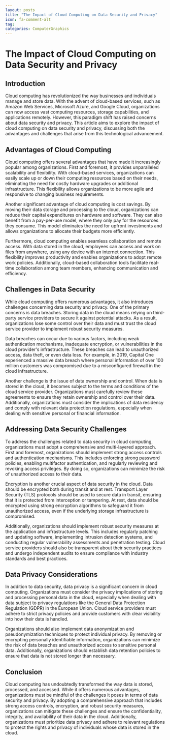```yaml
---
layout: posts
title: "The Impact of Cloud Computing on Data Security and Privacy"
icon: fa-comment-alt
tag:      
categories: ComputerGraphics
---
```



# The Impact of Cloud Computing on Data Security and Privacy

## Introduction

Cloud computing has revolutionized the way businesses and individuals manage and store data. With the advent of cloud-based services, such as Amazon Web Services, Microsoft Azure, and Google Cloud, organizations can now access vast computing resources, storage capabilities, and applications remotely. However, this paradigm shift has raised concerns about data security and privacy. This article aims to explore the impact of cloud computing on data security and privacy, discussing both the advantages and challenges that arise from this technological advancement.

## Advantages of Cloud Computing

Cloud computing offers several advantages that have made it increasingly popular among organizations. First and foremost, it provides unparalleled scalability and flexibility. With cloud-based services, organizations can easily scale up or down their computing resources based on their needs, eliminating the need for costly hardware upgrades or additional infrastructure. This flexibility allows organizations to be more agile and responsive to changing business requirements.

Another significant advantage of cloud computing is cost savings. By moving their data storage and processing to the cloud, organizations can reduce their capital expenditures on hardware and software. They can also benefit from a pay-per-use model, where they only pay for the resources they consume. This model eliminates the need for upfront investments and allows organizations to allocate their budgets more efficiently.

Furthermore, cloud computing enables seamless collaboration and remote access. With data stored in the cloud, employees can access and work on files from anywhere, using any device with an internet connection. This flexibility improves productivity and enables organizations to adopt remote work policies. Additionally, cloud-based collaboration tools facilitate real-time collaboration among team members, enhancing communication and efficiency.

## Challenges in Data Security

While cloud computing offers numerous advantages, it also introduces challenges concerning data security and privacy. One of the primary concerns is data breaches. Storing data in the cloud means relying on third-party service providers to secure it against potential attacks. As a result, organizations lose some control over their data and must trust the cloud service provider to implement robust security measures.

Data breaches can occur due to various factors, including weak authentication mechanisms, inadequate encryption, or vulnerabilities in the cloud provider's infrastructure. These breaches can lead to unauthorized access, data theft, or even data loss. For example, in 2019, Capital One experienced a massive data breach where personal information of over 100 million customers was compromised due to a misconfigured firewall in the cloud infrastructure.

Another challenge is the issue of data ownership and control. When data is stored in the cloud, it becomes subject to the terms and conditions of the cloud service provider. Organizations must carefully review these agreements to ensure they retain ownership and control over their data. Additionally, organizations must consider the implications of data residency and comply with relevant data protection regulations, especially when dealing with sensitive personal or financial information.

## Addressing Data Security Challenges

To address the challenges related to data security in cloud computing, organizations must adopt a comprehensive and multi-layered approach. First and foremost, organizations should implement strong access controls and authentication mechanisms. This includes enforcing strong password policies, enabling multifactor authentication, and regularly reviewing and revoking access privileges. By doing so, organizations can minimize the risk of unauthorized access to their data.

Encryption is another crucial aspect of data security in the cloud. Data should be encrypted both during transit and at rest. Transport Layer Security (TLS) protocols should be used to secure data in transit, ensuring that it is protected from interception or tampering. At rest, data should be encrypted using strong encryption algorithms to safeguard it from unauthorized access, even if the underlying storage infrastructure is compromised.

Additionally, organizations should implement robust security measures at the application and infrastructure levels. This includes regularly patching and updating software, implementing intrusion detection systems, and conducting regular vulnerability assessments and penetration testing. Cloud service providers should also be transparent about their security practices and undergo independent audits to ensure compliance with industry standards and best practices.

## Data Privacy Considerations

In addition to data security, data privacy is a significant concern in cloud computing. Organizations must consider the privacy implications of storing and processing personal data in the cloud, especially when dealing with data subject to privacy regulations like the General Data Protection Regulation (GDPR) in the European Union. Cloud service providers must adhere to strict privacy policies and provide customers with clear visibility into how their data is handled.

Organizations should also implement data anonymization and pseudonymization techniques to protect individual privacy. By removing or encrypting personally identifiable information, organizations can minimize the risk of data breaches and unauthorized access to sensitive personal data. Additionally, organizations should establish data retention policies to ensure that data is not stored longer than necessary.

## Conclusion

Cloud computing has undoubtedly transformed the way data is stored, processed, and accessed. While it offers numerous advantages, organizations must be mindful of the challenges it poses in terms of data security and privacy. By adopting a comprehensive approach that includes strong access controls, encryption, and robust security measures, organizations can mitigate these challenges and ensure the confidentiality, integrity, and availability of their data in the cloud. Additionally, organizations must prioritize data privacy and adhere to relevant regulations to protect the rights and privacy of individuals whose data is stored in the cloud.